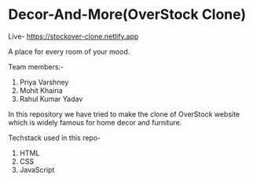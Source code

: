 # Decor-And-More(OverStock Clone)
Live- https://stockover-clone.netlify.app

A place for every room of your mood.

Team members:-
1. Priya Varshney
2. Mohit Khairia
3. Rahul Kumar Yadav

In this repository we have tried to make the clone of OverStock website which is widely famous for home decor and furniture.

Techstack used in this repo-
1. HTML
2. CSS
3. JavaScript
